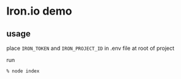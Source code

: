 # Iron.io demo

## usage
place `IRON_TOKEN` and `IRON_PROJECT_ID` in .env file at root of project

run

    % node index
